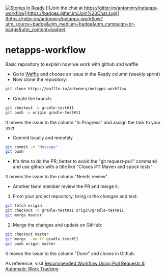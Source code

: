 [![Stories in Ready](https://badge.waffle.io/antonmry/netapps-workflow.png?label=ready&title=Ready)](https://waffle.io/antonmry/netapps-workflow) [![Join the chat at https://gitter.im/antonmry/netapps-workflow](https://badges.gitter.im/Join%20Chat.svg)](https://gitter.im/antonmry/netapps-workflow?utm_source=badge&utm_medium=badge&utm_campaign=pr-badge&utm_content=badge)

# netapps-workflow

Basic repository to explain how we work with github and waffle

* Go to [Waffle](https://waffle.io/antonmry/netapps-workflow) and choose an issue in the Ready column (weekly sprint)
* Now clone the repository:

```sh
git clone https://waffle.io/antonmry/netapps-workflow
```

* Create the branch:

```sh
git checkout -b gradle-test#11
git push -u origin gradle-test#11
```

It moves the issue to the column "In Progress" and assign the task to your user. 

* Commit locally and remotely

```sh
git commit -m "Message"
git push
```

* It's time to do the PR, better to avoid the "git request-pull" command and use github with a title like "Closes #11 Maven and spock tests"

It moves the issue to the column "Needs review". 

* Another team member review the PR and merge it. 

1. From your project repository, bring in the changes and test:

```sh
git fetch origin
git checkout -b gradle-test#11 origin/gradle-test#11
git merge master
```


2. Merge the changes and update on GitHub:

```sh
git checkout master
git merge --no-ff gradle-test#11
git push origin master
```

It moves the issue to the column "Done" and closes in Github. 

As reference, visit [Recommended Workflow Using Pull Requests & Automatic Work Tracking](https://github.com/waffleio/waffle.io/wiki/Recommended-Workflow-Using-Pull-Requests-&-Automatic-Work-Tracking)
